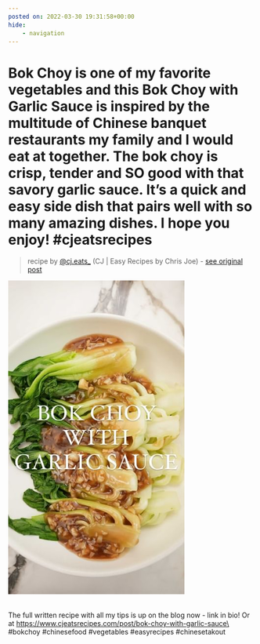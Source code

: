 ```yaml
---
posted on: 2022-03-30 19:31:58+00:00
hide:
    - navigation
---
```


# Bok Choy is one of my favorite vegetables and this Bok Choy with Garlic Sauce is inspired by the multitude of Chinese banquet restaurants my family and I would eat at together. The bok choy is crisp, tender and SO good with that savory garlic sauce. It’s a quick and easy side dish that pairs well with so many amazing dishes. I hope you enjoy!  #cjeatsrecipes 

> recipe by [@cj.eats_](https://www.instagram.com/cj.eats_/) 
(CJ | Easy Recipes by Chris Joe) - [see original post](https://instagram.com/p/CbvWOaylTSA)

![](../img/cj.eats__30-03-2022_1903.png)

\
The full written recipe with all my tips is up on the blog now - link in bio! Or at https://www.cjeatsrecipes.com/post/bok-choy-with-garlic-sauce\
\
\#bokchoy \#chinesefood \#vegetables \#easyrecipes \#chinesetakout 